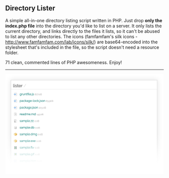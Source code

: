 ## Directory Lister

A simple all-in-one directory listing script written in PHP. Just drop **only the index.php file** into the directory you'd like to list on a server. It only lists the current directory, and links directly to the files it lists, so it can't be abused to list any other directories. The icons (famfamfam's silk icons - http://www.famfamfam.com/lab/icons/silk/) are base64-encoded into the stylesheet that's included in the file, so the script doesn't need a resource folder. 

71 clean, commented lines of PHP awesomeness. Enjoy!

*****

![Screenshot of Directory Lister](https://raw.githubusercontent.com/jpederson/directory-lister/master/screenshot.png)